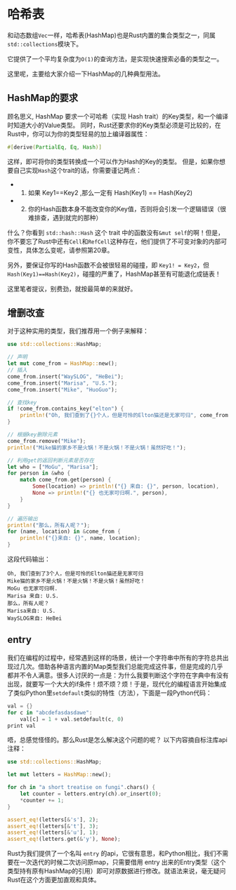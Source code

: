 # 哈希表

和动态数组`Vec`一样，哈希表(HashMap)也是Rust内置的集合类型之一，同属`std::collections`模块下。

它提供了一个平均复杂度为`O(1)`的查询方法，是实现快速搜索必备的类型之一。

这里呢，主要给大家介绍一下HashMap的几种典型用法。

## HashMap的要求

顾名思义, HashMap 要求一个可哈希（实现 Hash trait）的Key类型，和一个编译时知道大小的Value类型。
同时，Rust还要求你的Key类型必须是可比较的，在Rust中，你可以为你的类型轻易的加上编译器属性：

```rust
#[derive(PartialEq, Eq, Hash)]
```

这样，即可将你的类型转换成一个可以作为Hash的Key的类型。
但是，如果你想要自己实现`Hash`这个trait的话，你需要谨记两点：
* 1. 如果 Key1==Key2 ,那么一定有 Hash(Key1) == Hash(Key2)
* 2. 你的Hash函数本身不能改变你的Key值，否则将会引发一个逻辑错误（很难排查，遇到就完的那种）

什么？你看到 `std::hash::Hash` 这个 trait 中的函数没有`&mut self`的啊！但是，你不要忘了Rust中还有`Cell`和`RefCell`这种存在，他们提供了不可变对象的内部可变性，具体怎么变呢，请参照第20章。

另外，要保证你写的Hash函数不会被很轻易的碰撞，即 `Key1! = Key2`，但 `Hash(Key1)==Hash(Key2)`，碰撞的严重了，HashMap甚至有可能退化成链表！

这里笔者提议，别费劲，就按最简单的来就好。

## 增删改查

对于这种实用的类型，我们推荐用一个例子来解释：

```rust
use std::collections::HashMap;

// 声明
let mut come_from = HashMap::new();
// 插入
come_from.insert("WaySLOG", "HeBei");
come_from.insert("Marisa", "U.S.");
come_from.insert("Mike", "HuoGuo");

// 查找key
if !come_from.contains_key("elton") {
    println!("Oh, 我们查到了{}个人，但是可怜的Elton猫还是无家可归", come_from.len());
}

// 根据key删除元素
come_from.remove("Mike");
println!("Mike猫的家乡不是火锅！不是火锅！不是火锅！虽然好吃！");

// 利用get的返回判断元素是否存在
let who = ["MoGu", "Marisa"];
for person in &who {
    match come_from.get(person) {
        Some(location) => println!("{} 来自: {}", person, location),
        None => println!("{} 也无家可归啊.", person),
    }
}

// 遍历输出
println!("那么，所有人呢？");
for (name, location) in &come_from {
    println!("{}来自: {}", name, location);
}
```

这段代码输出：
```
Oh, 我们查到了3个人，但是可怜的Elton猫还是无家可归
Mike猫的家乡不是火锅！不是火锅！不是火锅！虽然好吃！
MoGu 也无家可归啊.
Marisa 来自: U.S.
那么，所有人呢？
Marisa来自: U.S.
WaySLOG来自: HeBei
```

## entry

我们在编程的过程中，经常遇到这样的场景，统计一个字符串中所有的字符总共出现过几次。借助各种语言内置的Map类型我们总能完成这件事，但是完成的几乎都并不令人满意。很多人讨厌的一点是：为什么我要判断这个字符在字典中有没有出现，就要写一个大大的if条件！烦不烦？烦！于是，现代化的编程语言开始集成了类似Python里`setdefault`类似的特性（方法），下面是一段Python代码：

```rust
val = {}
for c in "abcdefasdasdawe":
    val[c] = 1 + val.setdefault(c, 0)
print val
```

唔，总感觉怪怪的。那么Rust是怎么解决这个问题的呢？
以下内容摘自标注库api注释：

```rust
use std::collections::HashMap;

let mut letters = HashMap::new();

for ch in "a short treatise on fungi".chars() {
    let counter = letters.entry(ch).or_insert(0);
    *counter += 1;
}

assert_eq!(letters[&'s'], 2);
assert_eq!(letters[&'t'], 3);
assert_eq!(letters[&'u'], 1);
assert_eq!(letters.get(&'y'), None);
```

Rust为我们提供了一个名叫 `entry` 的api，它很有意思，和Python相比，我们不需要在一次迭代的时候二次访问原map，只需要借用 entry 出来的Entry类型（这个类型持有原有HashMap的引用）即可对原数据进行修改。就语法来说，毫无疑问Rust在这个方面更加直观和具体。
